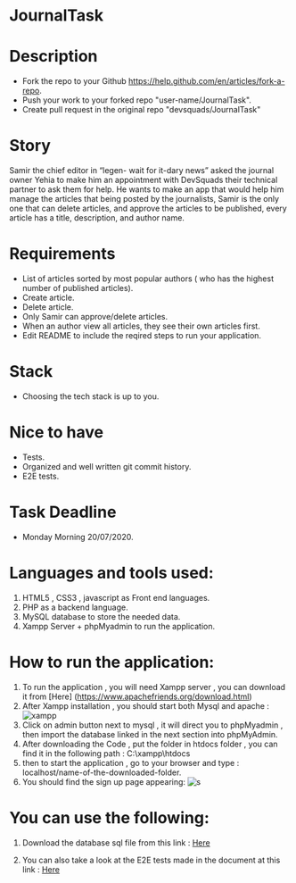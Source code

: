 # JournalTask

# Description
- Fork the repo to your Github https://help.github.com/en/articles/fork-a-repo.
- Push your work to your forked repo "user-name/JournalTask".
- Create pull request in the original repo "devsquads/JournalTask"

# Story
Samir the chief editor in “legen- wait for it-dary news” asked the journal owner Yehia to make him an appointment with DevSquads their technical partner to ask them for help.
He wants to make an app that would help him manage the articles that being posted by the journalists, Samir is the only one that can delete articles, and approve the articles to be published, every article has a title, description, and author name.


# Requirements
- List of articles sorted by most popular authors ( who has the highest number of published articles).
- Create article.
- Delete article.
- Only Samir can approve/delete articles.
- When an author view all articles, they see their own articles first. 
- Edit README to include the reqired steps to run your application.

# Stack
- Choosing the tech stack is up to you.

# Nice to have
- Tests.
- Organized and well written git commit history.
- E2E tests.

# Task Deadline
- Monday Morning 20/07/2020.


# Languages and tools used:
1. HTML5 , CSS3 , javascript as Front end languages.
2. PHP as a backend language.
3. MySQL database to store the needed data.
4. Xampp Server + phpMyadmin to run the application.

# How to run the application:
1. To run the application , you will need Xampp server , you can download it from [Here] (https://www.apachefriends.org/download.html)
2. After Xampp installation , you should start both Mysql and apache :
![xampp](https://user-images.githubusercontent.com/42276697/87856234-0fd46100-c91e-11ea-962e-26dedd9ca8b6.PNG)
3. Click on admin button next to mysql , it will direct you to phpMyadmin , then import the database linked in the next section into phpMyAdmin.
4. After downloading the Code , put the folder in htdocs folder , you can find it in the following path : C:\xampp\htdocs
5. then to start the application , go to your browser and type : localhost/name-of-the-downloaded-folder.
6. You should find the sign up page appearing:
![s](https://user-images.githubusercontent.com/42276697/87856459-9d648080-c91f-11ea-82fe-806520205994.PNG)

# You can use the following:
1. Download the database sql file from this link : 
[Here](https://drive.google.com/file/d/1Z09mguHlzj1448MbtGXp-N5pOZkcsY7_/view?usp=sharing)

2. You can also take a look at the E2E tests made in the document at this link : 
[Here](https://drive.google.com/file/d/1O9Vps1y7tPj7rSXPxOfHmy_sQUgPtGFq/view?usp=sharing)

